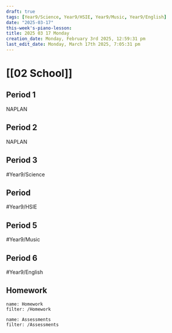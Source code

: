 ```yaml
---
draft: true
tags: [Year9/Science, Year9/HSIE, Year9/Music, Year9/English]
date: "2025-03-17"
this-week's-piano-lesson: 
title: 2025 03 17 Monday
creation_date: Monday, February 3rd 2025, 12:59:31 pm
last_edit_date: Monday, March 17th 2025, 7:05:31 pm
---
```


# [[02 School]]

## Period 1

NAPLAN

## Period 2

NAPLAN

## Period 3

#Year9/Science

## Period

#Year9/HSIE

## Period 5

#Year9/Music

## Period 6

#Year9/English

## Homework

```todoist
name: Homework
filter: /Homework
```

```todoist
name: Assessments
filter: /Assessments
```
